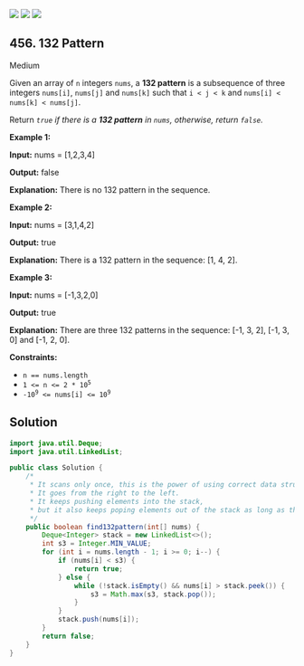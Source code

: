 [![](https://img.shields.io/github/stars/javadev/LeetCode-in-Java?label=Stars&style=flat-square)](https://github.com/javadev/LeetCode-in-Java)
[![](https://img.shields.io/github/forks/javadev/LeetCode-in-Java?label=Fork%20me%20on%20GitHub%20&style=flat-square)](https://github.com/javadev/LeetCode-in-Java/fork)
[![](https://img.shields.io/badge/-LeetCode%20in%20Kotlin-blue?style=flat-square)](https://github.com/javadev/LeetCode-in-Kotlin)

## 456\. 132 Pattern

Medium

Given an array of `n` integers `nums`, a **132 pattern** is a subsequence of three integers `nums[i]`, `nums[j]` and `nums[k]` such that `i < j < k` and `nums[i] < nums[k] < nums[j]`.

Return _`true` if there is a **132 pattern** in `nums`, otherwise, return `false`._

**Example 1:**

**Input:** nums = [1,2,3,4]

**Output:** false

**Explanation:** There is no 132 pattern in the sequence.

**Example 2:**

**Input:** nums = [3,1,4,2]

**Output:** true

**Explanation:** There is a 132 pattern in the sequence: [1, 4, 2].

**Example 3:**

**Input:** nums = [-1,3,2,0]

**Output:** true

**Explanation:** There are three 132 patterns in the sequence: [-1, 3, 2], [-1, 3, 0] and [-1, 2, 0].

**Constraints:**

*   `n == nums.length`
*   <code>1 <= n <= 2 * 10<sup>5</sup></code>
*   <code>-10<sup>9</sup> <= nums[i] <= 10<sup>9</sup></code>

## Solution

```java
import java.util.Deque;
import java.util.LinkedList;

public class Solution {
    /*
     * It scans only once, this is the power of using correct data structure.
     * It goes from the right to the left.
     * It keeps pushing elements into the stack,
     * but it also keeps poping elements out of the stack as long as the current element is bigger than this number.
     */
    public boolean find132pattern(int[] nums) {
        Deque<Integer> stack = new LinkedList<>();
        int s3 = Integer.MIN_VALUE;
        for (int i = nums.length - 1; i >= 0; i--) {
            if (nums[i] < s3) {
                return true;
            } else {
                while (!stack.isEmpty() && nums[i] > stack.peek()) {
                    s3 = Math.max(s3, stack.pop());
                }
            }
            stack.push(nums[i]);
        }
        return false;
    }
}
```